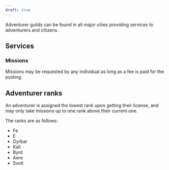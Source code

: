 ```yaml
---
draft: true
---
```

Adventurer guilds can be found in all major cities providing services to adventurers and citizens.

## Services

### Missions
Missions may be requested by any individual as long as a fee is paid for the posting.

## Adventurer ranks
An adventurer is assigned the lowest rank upon getting their license, and may only take missions up to one rank above their current one.

The ranks are as follows:
- Fe
- E
- Dyrbar
- Kall
- Byrd
- Aere
- Svolt
